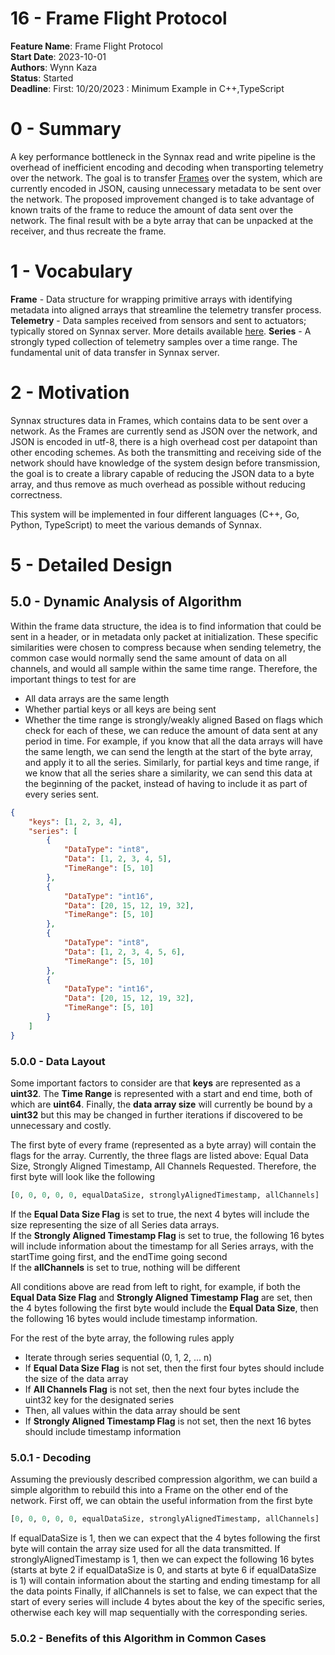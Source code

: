 # 16 - Frame Flight Protocol

**Feature Name**: Frame Flight Protocol <br />
**Start Date**: 2023-10-01 <br />
**Authors**: Wynn Kaza <br />
**Status**: Started <br />
**Deadline**: First: 10/20/2023 : Minimum Example in C++,TypeScript

# 0 - Summary

A key performance bottleneck in the Synnax read and write pipeline is the overhead of
inefficient encoding and decoding when transporting telemetry over the network.
The goal is to transfer [Frames](./0010-230104-frame-spec.md) over the system, which are
currently encoded in JSON, causing unnecessary metadata to be sent over the network.
The proposed improvement changed is to take advantage of known traits of the frame to
reduce the amount of data sent over the network. The final result with be a byte
array that can be unpacked at the receiver, and thus recreate the frame.

# 1 - Vocabulary

**Frame** - Data structure for wrapping primitive arrays with identifying
metadata into aligned arrays that streamline the telemetry transfer process. </b>
**Telemetry** - Data samples received from sensors and sent to actuators; typically
stored on Synnax server. More details available [here](../../../pluto). </b>
**Series** - A strongly typed collection of telemetry samples over a time range. The
fundamental unit of data transfer in Synnax server. </b>

# 2 - Motivation

Synnax structures data in Frames, which contains data to be sent over a network.
As the Frames are currently send as JSON over the network, and JSON is encoded in utf-8,
there is a high overhead cost per datapoint than other encoding schemes. As both the
transmitting and receiving side of the network should have knowledge of the system design
before transmission, the goal is to create a library capable of reducing the JSON data
to a byte array, and thus remove as much overhead as possible without reducing correctness.

This system will be implemented in four different languages (C++, Go, Python, TypeScript) to
meet the various demands of Synnax.

# 5 - Detailed Design

## 5.0 - Dynamic Analysis of Algorithm

Within the frame data structure, the idea is to find information that could be sent in a
header, or in metadata only packet at initialization. These specific similarities were
chosen to compress because when sending telemetry, the common case would normally send
the same amount of data on all channels, and would all sample within the same time range.
Therefore, the important things to test for are
- All data arrays are the same length
- Whether partial keys or all keys are being sent
- Whether the time range is strongly/weakly aligned
Based on flags which check for each of these, we can reduce the amount of data sent at any
period in time. For example, if you know that all the data arrays will have the same length,
we can send the length at the start of the byte array, and apply it to all the series. Similarly,
for partial keys and time range, if we know that all the series share a similarity, we can send
this data at the beginning of the packet, instead of having to include it as part of every series
sent.
```json
{
    "keys": [1, 2, 3, 4],
    "series": [
        {
            "DataType": "int8",
            "Data": [1, 2, 3, 4, 5],
            "TimeRange": [5, 10]
        },
        {
            "DataType": "int16",
            "Data": [20, 15, 12, 19, 32],
            "TimeRange": [5, 10]
        },
        {
            "DataType": "int8",
            "Data": [1, 2, 3, 4, 5, 6],
            "TimeRange": [5, 10]
        },
        {
            "DataType": "int16",
            "Data": [20, 15, 12, 19, 32],
            "TimeRange": [5, 10]
        }
    ]
}
```


### 5.0.0 - Data Layout

Some important factors to consider are that **keys** are represented as a **uint32**. The
**Time Range** is represented with a start and end time, both of which are **uint64**.
Finally, the **data array size** will currently be bound by a **uint32** but this may be
changed in further iterations if discovered to be unnecessary and costly.

The first byte of every frame (represented as a byte array) will contain the flags for the
array. Currently, the three flags are listed above: Equal Data Size, Strongly Aligned
Timestamp, All Channels Requested. Therefore, the first byte will look like the following
```python
[0, 0, 0, 0, 0, equalDataSize, stronglyAlignedTimestamp, allChannels]
```

If the **Equal Data Size Flag** is set to true, the next 4 bytes will include the size
representing the size of all Series data arrays. </br> If the **Strongly Aligned Timestamp Flag**
is set to true, the following 16 bytes will include information about the timestamp for all Series
arrays, with the startTime going first, and the endTime going second </br> If the **allChannels**
is set to true, nothing will be different </br>

All conditions above are read from left to right, for example, if both the **Equal Data Size Flag**
and **Strongly Aligned Timestamp Flag** are set, then the 4 bytes following the first byte would
include the **Equal Data Size**, then the following 16 bytes would include timestamp information.

For the rest of the byte array, the following rules apply </br>
- Iterate through series sequential (0, 1, 2, ... n)
- If **Equal Data Size Flag** is not set, then the first four bytes should include the size
of the data array
- If **All Channels Flag** is not set, then the next four bytes include the uint32 key for
the designated series
- Then, all values within the data array should be sent
- If **Strongly Aligned Timestamp Flag** is not set, then the next 16 bytes should include
timestamp information

### 5.0.1 - Decoding

Assuming the previously described compression algorithm, we can build a simple algorithm to
rebuild this into a Frame on the other end of the network. First off, we can obtain the useful
information from the first byte

```python
[0, 0, 0, 0, 0, equalDataSize, stronglyAlignedTimestamp, allChannels]
```
If equalDataSize is 1, then we can expect that the 4 bytes following the first byte will contain
the array size used for all the data transmitted. If stronglyAlignedTimestamp is 1, then we can
expect the following 16 bytes (starts at byte 2 if equalDataSize is 0, and starts at byte 6 if
equalDataSize is 1) will contain information about the starting and ending timestamp for all the
data points Finally, if allChannels is set to false, we can expect that the start of every series
will include 4 bytes about the key of the specific series, otherwise each key will map sequentially
with the corresponding series.

### 5.0.2 - Benefits of this Algorithm in Common Cases
